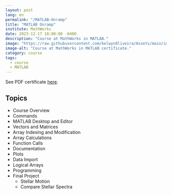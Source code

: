 ```yaml
---
layout: post
lang: en
permalink: "/MATLAB-Onramp"
title: "MATLAB Onramp"
institute: MathWorks
date: 2023-12-17 18:00:00 -0400
description: "Course at MathWorks in MATLAB."
image: "https://raw.githubusercontent.com/kelwynOliveira/Assets/main/img/certificates/intensive-courses/MathWorks/MATLAB-Onramp.jpg"
image-alt: "Course at MathWorks in MATLAB certificate."
category: course
tags:
  - course
  - MATLAB
---
```


See PDF certificate <a href="https://docs.google.com/viewer?url=https://raw.githubusercontent.com/kelwynOliveira/Assets/main/PDF/certificates/intensive-courses/{{page.institute}}{{page.permalink}}.pdf" target="_blank">here</a>.

## Topics

- Course Overview
- Commands
- MATLAB Desktop and Editor
- Vectors and Matrices
- Array Indexing and Modification
- Array Calculations
- Function Calls
- Documentation
- Plots
- Data Import
- Logical Arrays
- Programming
- Final Project
  - Stellar Motion
  - Compare Stellar Spectra
